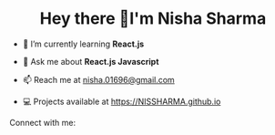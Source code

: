<h1 align="center"> Hey there 👋I'm Nisha Sharma</h1>


- 🌱 I’m currently learning <b>React.js</b>
 
- 💬 Ask me about <b>React.js Javascript</b>

- 📫 Reach me at nisha.01696@gmail.com

- 💻  Projects available at https://NISSHARMA.github.io

 Connect with me:
 <a herf="https://www.linkedin.com/in/nisha-sharma-651a3823a/">
 <img width="30px" scr="https://raw.githubusercontent.com/rahuldkjain/github-profile-readme-generator/master/src/images/icons/Social/linked-in-alt.svg">
 </a>

<!--
**NISSHARMA/NISSHARMA** is a ✨ _special_ ✨ repository because its `README.md` (this file) appears on your GitHub profile.

Here are some ideas to get you started:

- 🔭 I’m currently working on ...
- 🌱 I’m currently learning ...
- 👯 I’m looking to collaborate on ...
- 🤔 I’m looking for help with ...
- 💬 Ask me about ...
- 📫 How to reach me: ...
- 😄 Pronouns: ...
- ⚡ Fun fact: ...
-->
